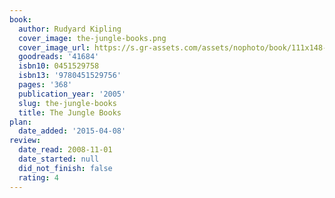 ```yaml
---
book:
  author: Rudyard Kipling
  cover_image: the-jungle-books.png
  cover_image_url: https://s.gr-assets.com/assets/nophoto/book/111x148-bcc042a9c91a29c1d680899eff700a03.png
  goodreads: '41684'
  isbn10: 0451529758
  isbn13: '9780451529756'
  pages: '368'
  publication_year: '2005'
  slug: the-jungle-books
  title: The Jungle Books
plan:
  date_added: '2015-04-08'
review:
  date_read: 2008-11-01
  date_started: null
  did_not_finish: false
  rating: 4
---
```

